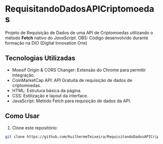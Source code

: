 # RequisitandoDadosAPICriptomoedas
Projeto de Requisição de Dados de uma API de Criptomoedas utilizando o método **Fetch** nativo do *JavaScript*.
OBS: Código desenvolvido durante formação na DIO (Digital Innovation One)

## Tecnologias Utilizadas

- Moesif Origin & CORS Changer: Extensão do Chrome para permitir integração.
- CoinMarketCap API: API Gratuita de requisição de dados de criptomoedas.
- HTML: Estrutura básica da página.
- CSS: Estilização e layout da interface.
- JavaScript: Metódo Fetch para requisição de dados da API.

## Como Usar

1. Clone este repositório:

```bash
git clone https://github.com/6uilhermeTeixeira/RequisitandoDadosAPICriptomoedas.git
